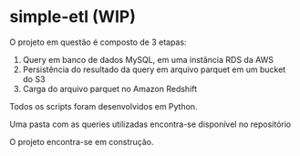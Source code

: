 # simple-etl (WIP)

O projeto em questão é composto de 3 etapas:

1. Query em banco de dados MySQL, em uma instância RDS da AWS 
2. Persistência do resultado da query em arquivo parquet em um bucket do S3
3. Carga do arquivo parquet no Amazon Redshift

Todos os scripts foram desenvolvidos em Python.

Uma pasta com as queries utilizadas encontra-se disponível no repositório

O projeto encontra-se em construção.